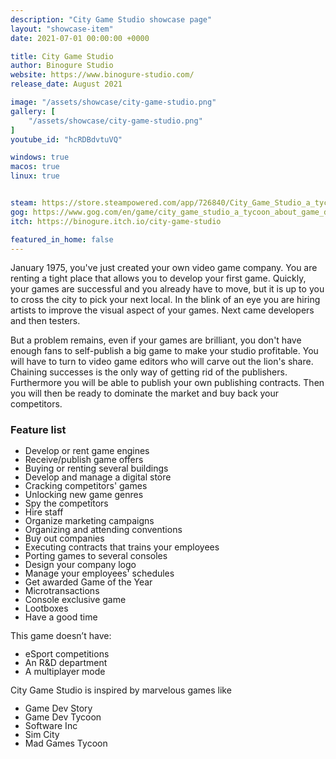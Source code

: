 ```yaml
---
description: "City Game Studio showcase page"
layout: "showcase-item"
date: 2021-07-01 00:00:00 +0000

title: City Game Studio
author: Binogure Studio
website: https://www.binogure-studio.com/
release_date: August 2021

image: "/assets/showcase/city-game-studio.png"
gallery: [
	"/assets/showcase/city-game-studio.png"
]
youtube_id: "hcRDBdvtuVQ"

windows: true
macos: true
linux: true


steam: https://store.steampowered.com/app/726840/City_Game_Studio_a_tycoon_about_game_dev/
gog: https://www.gog.com/en/game/city_game_studio_a_tycoon_about_game_dev
itch: https://binogure.itch.io/city-game-studio

featured_in_home: false
---
```


<p>
  January 1975, you've just created your own video game company. You are renting
  a tight place that allows you to develop your first game. Quickly, your games
  are successful and you already have to move, but it is up to you to cross the
  city to pick your next local. In the blink of an eye you are hiring artists to
  improve the visual aspect of your games. Next came developers and then
  testers.
</p>
<p>
  But a problem remains, even if your games are brilliant, you don't
  have enough fans to self-publish a big game to make your studio profitable.
  You will have to turn to video game editors who will carve out the lion's
  share. Chaining successes is the only way of getting rid of the publishers.
  Furthermore you will be able to publish your own publishing contracts. Then
  you will then be ready to dominate the market and buy back your competitors.
</p>
<h3>Feature list</h3>
<ul style="line-height: 1">
  <li>Develop or rent game engines</li>
  <li>Receive/publish game offers</li>
  <li>Buying or renting several buildings</li>
  <li>Develop and manage a digital store</li>
  <li>Cracking competitors' games</li>
  <li>Unlocking new game genres</li>
  <li>Spy the competitors</li>
  <li>Hire staff</li>
  <li>Organize marketing campaigns</li>
  <li>Organizing and attending conventions</li>
  <li>Buy out companies</li>
  <li>Executing contracts that trains your employees</li>
  <li>Porting games to several consoles</li>
  <li>Design your company logo</li>
  <li>Manage your employees' schedules</li>
  <li>Get awarded Game of the Year</li>
  <li>Microtransactions</li>
  <li>Console exclusive game</li>
  <li>Lootboxes</li>
  <li>Have a good time</li>
</ul>
<p>This game doesn’t have:</p>
<ul style="line-height: 1">
  <li>eSport competitions</li>
  <li>An R&D department</li>
  <li>A multiplayer mode</li>
</ul>
<p>City Game Studio is inspired by marvelous games like</p>
<ul style="line-height: 1">
  <li>Game Dev Story</li>
  <li>Game Dev Tycoon</li>
  <li>Software Inc</li>
  <li>Sim City</li>
  <li>Mad Games Tycoon</li>
</ul>
